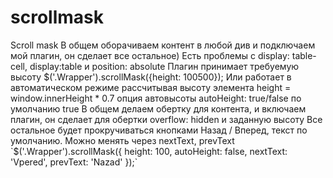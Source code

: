 # scrollmask
Scroll mask
В общем оборачиваем контент в любой див и подключаем мой плагин, он сделает все остальное)
Есть проблемы с display: table-cell, display:table и position: absolute
Плагин принимает требуемую высоту 
$('.Wrapper').scrollMask({height: 100500});
Или работает в автоматическом режиме рассчитывая высоту элемента height = window.innerHeight * 0.7 
опция автовысоты autoHeight: true/false по умолчанию true
В общем делаем обертку для контента, и включаем плагин, он сделает для обертки overflow: hidden и заданную высоту
Все остальное будет прокручиваться кнопками Назад / Вперед, текст по умолчанию. Можно менять через nextText, prevText
`$('.Wrapper').scrollMask({
   height: 100,
   autoHeight: false,
   nextText: 'Vpered',
   prevText: 'Nazad'
});`

